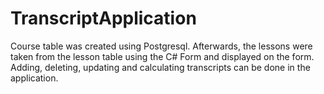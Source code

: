 # TranscriptApplication
Course table was created using Postgresql. Afterwards, the lessons were taken from the lesson table using the C# Form and displayed on the form.
Adding, deleting, updating and calculating transcripts can be done in the application.
